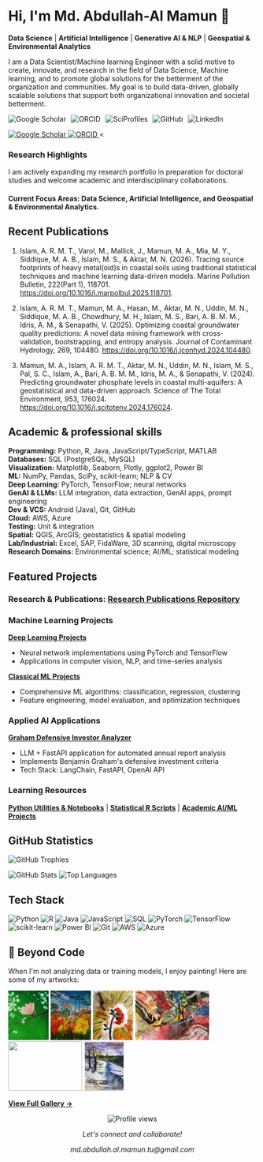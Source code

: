 # Hi, I'm Md. Abdullah-Al Mamun 👋
**Data Science**  | **Artificial Intelligence** |  **Generative AI & NLP** |  **Geospatial & Environmental Analytics**

I am a Data Scientist/Machine learning Engineer with a solid motive to create, innovate, and research in the field of Data Science, Machine learning, and to promote global solutions for the betterment of the organization and communities. My goal is to build data-driven, globally scalable solutions that support both organizational innovation and societal betterment.

<p>
  <a href="https://scholar.google.com/citations?user=6iTitIQAAAAJ&hl=en&authuser=1" style="margin-right: 6px; text-decoration-color: white !important;">
    <img alt="Google Scholar" src="https://img.shields.io/badge/Google%20Scholar-Profile-4285F4?style=flat&logo=google-scholar&logoColor=white">
  </a><a href="https://orcid.org/0009-0001-6749-9171" style="margin-right: 6px; text-decoration-color: white !important;">
    <img alt="ORCID" src="https://img.shields.io/badge/ORCID-0009--0001--6749--9171-A6CE39?style=flat&logo=orcid&logoColor=white">
  </a><a href="https://sciprofiles.com/profile/MdAbdullahAlMamun" style="margin-right: 6px; text-decoration-color: white !important;">
    <img alt="SciProfiles" src="https://img.shields.io/badge/SciProfiles-Profile-0083BE?style=flat&logo=data:image/svg+xml;base64,PHN2ZyB4bWxucz0iaHR0cDovL3d3dy53My5vcmcvMjAwMC9zdmciIHZpZXdCb3g9IjAgMCAxMDAgMTAwIj48Y2lyY2xlIGN4PSI1MCIgY3k9IjUwIiByPSI1MCIgZmlsbD0iI0ZGRkZGRiIvPjx0ZXh0IHg9IjUwJSIgeT0iNTAlIiBkb21pbmFudC1iYXNlbGluZT0ibWlkZGxlIiB0ZXh0LWFuY2hvcj0ibWlkZGxlIiBmb250LXNpemU9IjYwIiBmb250LWZhbWlseT0ic2Fucy1zZXJpZiIgZm9udC13ZWlnaHQ9ImJvbGQiIGZpbGw9IiMwMDAwMDAiPlNjaTwvdGV4dD48L3N2Zz4=">
  </a><a href="https://github.com/Abdullah-TU" style="margin-right: 6px; text-decoration-color: white !important;">
    <img alt="GitHub" src="https://img.shields.io/badge/GitHub-Abdullah--TU-181717?style=flat&logo=github&logoColor=white">
  </a><a href="https://www.linkedin.com/in/md-abdullah-al-mamun-a23416b8/" style="text-decoration-color: white !important;">
    <img alt="LinkedIn" src="https://img.shields.io/badge/LinkedIn-Profile-0A66C2?style=flat&logo=linkedin&logoColor=white">
  </a>
</p>
<p>
  <a href="https://scholar.google.com/citations?user=6iTitIQAAAAJ&hl=en&authuser=1">
    <img alt="Google Scholar" src="https://img.shields.io/badge/Google%20Scholar-Profile-4285F4?style=flat&logo=google-scholar&logoColor=white">
  </a>
  <a href="https://orcid.org/0009-0001-6749-9171">
    <img alt="ORCID" src="https://img.shields.io/badge/ORCID-0009--0001--6749--9171-A6CE39?style=flat&logo=orcid&logoColor=white">
  </a>
  <

### Research Highlights 
I am actively expanding my research portfolio in preparation for doctoral studies and welcome academic and interdisciplinary collaborations.
#### Current Focus Areas: Data Science, Artificial Intelligence, and Geospatial & Environmental Analytics.

## Recent Publications
1.	Islam, A. R. M. T., Varol, M., Mallick, J., Mamun, M. A., Mia, M. Y., Siddique, M. A. B., Islam, M. S., & Aktar, M. N. (2026). Tracing source footprints of heavy metal(oid)s in coastal soils using traditional statistical techniques and machine learning data-driven models. Marine Pollution Bulletin, 222(Part 1), 118701.
https://doi.org/10.1016/j.marpolbul.2025.118701.


2.	Islam, A. R. M. T., Mamun, M. A., Hasan, M., Aktar, M. N., Uddin, M. N., Siddique, M. A. B., Chowdhury, M. H., Islam, M. S., Bari, A. B. M. M., Idris, A. M., & Senapathi, V. (2025). Optimizing coastal groundwater quality predictions: A novel data mining framework with cross-validation, bootstrapping, and entropy analysis. Journal of Contaminant Hydrology, 269, 104480. https://doi.org/10.1016/j.jconhyd.2024.104480.


3.	Mamun, M. A., Islam, A. R. M. T., Aktar, M. N., Uddin, M. N., Islam, M. S., Pal, S. C., Islam, A., Bari, A. B. M.  M., Idris, M. A., & Senapathi, V. (2024). Predicting groundwater phosphate levels in coastal multi-aquifers:  A geostatistical and data-driven approach. Science of The Total Environment, 953, 176024.
https://doi.org/10.1016/j.scitotenv.2024.176024.


## Academic & professional skills
<p>
<strong>Programming:</strong> Python, R, Java, JavaScript/TypeScript, MATLAB<br>
<strong>Databases:</strong> SQL (PostgreSQL, MySQL)<br>
<strong>Visualization:</strong> Matplotlib, Seaborn, Plotly, ggplot2, Power BI<br>
<strong>ML:</strong> NumPy, Pandas, SciPy, scikit-learn; NLP &amp; CV<br>
<strong>Deep Learning:</strong> PyTorch, TensorFlow; neural networks<br>
<strong>GenAI &amp; LLMs:</strong> LLM integration, data extraction, GenAI apps, prompt engineering<br>
<strong>Dev &amp; VCS:</strong> Android (Java), Git, GitHub<br>
<strong>Cloud:</strong> AWS, Azure<br>
<strong>Testing:</strong> Unit &amp; integration<br>
<strong>Spatial:</strong> QGIS, ArcGIS; geostatistics &amp; spatial modeling<br>
<strong>Lab/Industrial:</strong> Excel, SAP, FidaWare, 3D scanning, digital microscopy<br>
<strong>Research Domains:</strong> Environmental science; AI/ML; statistical modeling
</p>

##  Featured Projects

###  Research & Publications: [**Research Publications Repository**](https://github.com/Abdullah-TU/Research-Publications)

### Machine Learning Projects
[**Deep Learning Projects**](https://github.com/Abdullah-TU/Deep-Learning-Projects)
- Neural network implementations using PyTorch and TensorFlow
- Applications in computer vision, NLP, and time-series analysis

[**Classical ML Projects**](https://github.com/Abdullah-TU/Machine-Learning-projects)
- Comprehensive ML algorithms: classification, regression, clustering
- Feature engineering, model evaluation, and optimization techniques

### Applied AI Applications
[**Graham Defensive Investor Analyzer**](https://github.com/Abdullah-TU/Graham-Defensive-Investor-Analyzer)
- LLM + FastAPI application for automated annual report analysis
- Implements Benjamin Graham's defensive investment criteria
- Tech Stack: LangChain, FastAPI, OpenAI API

### Learning Resources
[**Python Utilities & Notebooks**](https://github.com/Abdullah-TU/Python) | [**Statistical R Scripts**](https://github.com/Abdullah-TU/Statistical-R-Language) | [**Academic AI/ML Projects**](https://github.com/Abdullah-TU/Academic-Projects-in-AI-and-ML)

## GitHub Statistics

<p align="left">
  <img src="https://github-profile-trophy.vercel.app/?username=Abdullah-TU&theme=tokyonight&no-frame=true&row=1&column=6" alt="GitHub Trophies" />
</p>
<p align="left">
  <img src="https://github-readme-stats.vercel.app/api?username=Abdullah-TU&show_icons=true&theme=tokyonight&hide_border=true&count_private=true" alt="GitHub Stats" height="165" />
  <img src="https://github-readme-stats.vercel.app/api/top-langs/?username=Abdullah-TU&layout=compact&theme=tokyonight&hide_border=true" alt="Top Languages" height="165" />
</p>

## Tech Stack
![Python](https://img.shields.io/badge/Python-3776AB?style=for-the-badge&logo=python&logoColor=white)
![R](https://img.shields.io/badge/R-276DC3?style=for-the-badge&logo=r&logoColor=white)
![Java](https://img.shields.io/badge/Java-ED8B00?style=for-the-badge&logo=java&logoColor=white)
![JavaScript](https://img.shields.io/badge/JavaScript-F7DF1E?style=for-the-badge&logo=javascript&logoColor=black)
![SQL](https://img.shields.io/badge/SQL-4479A1?style=for-the-badge&logo=postgresql&logoColor=white)
![PyTorch](https://img.shields.io/badge/PyTorch-EE4C2C?style=for-the-badge&logo=pytorch&logoColor=white)
![TensorFlow](https://img.shields.io/badge/TensorFlow-FF6F00?style=for-the-badge&logo=tensorflow&logoColor=white)
![scikit-learn](https://img.shields.io/badge/scikit--learn-F7931E?style=for-the-badge&logo=scikit-learn&logoColor=white)
![Power BI](https://img.shields.io/badge/Power%20BI-F2C811?style=for-the-badge&logo=power-bi&logoColor=black)
![Git](https://img.shields.io/badge/Git-F05032?style=for-the-badge&logo=git&logoColor=white)
![AWS](https://img.shields.io/badge/AWS-232F3E?style=for-the-badge&logo=amazon-aws&logoColor=white)
![Azure](https://img.shields.io/badge/Azure-0078D4?style=for-the-badge&logo=microsoft-azure&logoColor=white)

## 🎨 Beyond Code

When I'm not analyzing data or training models, I enjoy painting! Here are some of my artworks:

<p float="right">
<img src="https://github.com/Abdullah-TU/My-Paintings/blob/master/Magnolia.jpg" width="82" height="100">  
<img src="https://github.com/Abdullah-TU/My-Paintings/blob/master/leppavara.jpg" width="82" height="100">
<img src="https://github.com/Abdullah-TU/My-Paintings/blob/master/Shimul.jpg" width="82" height="100">
<img src="https://github.com/Abdullah-TU/My-Paintings/blob/master/Global%20warming.jpg" width="150" height="100">
<img src="https://github.com/Abdullah-TU/My-Paintings/blob/master/baltic%20sea.jpg" width="150" height="100">
<img src="https://github.com/Abdullah-TU/My-Paintings/blob/master/magazine.PNG" width="82" height="100">
</p>

[**View Full Gallery →**](https://github.com/Abdullah-TU/My-Paintings)

<p align="center">
  <img src="https://komarev.com/ghpvc/?username=Abdullah-TU&color=blueviolet&style=flat-square&label=Profile+Views" alt="Profile views" />
</p>
<p align="center">
  <i> Let's connect and collaborate!</i>
</p>
<p align="center">
  <i> md.abdullah.al.mamun.tu@gmail.com</i>
</p>
